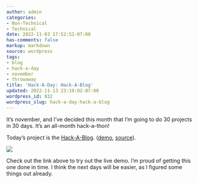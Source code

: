 ```yaml
---
author: admin
categories:
- Non-Technical
- Technical
date: 2022-11-03 17:52:52-07:00
has-comments: false
markup: markdown
source: wordpress
tags:
- blog
- hack-a-day
- november
- throwaway
title: 'Hack-A-Day: Hack-A-Blog'
updated: 2022-11-13 23:19:02-07:00
wordpress_id: 832
wordpress_slug: hack-a-day-hack-a-blog
---
```

It’s november, and I’ve decided this month that I’m going to do 30 projects in 30 days. It’s an all-month hack-a-thon!

Today’s project is the [Hack-A-Blog](https://tilde.za3k.com/hackaday/blog/). ([demo](https://tilde.za3k.com/hackaday/blog/), [source](https://github.com/za3k/day03_blog)).

[![](../wp-content/uploads/2022/11/screenshot-1024x675.png)](https://tilde.za3k.com/hackaday/blog/)

Check out the link above to try out the live demo. I’m proud of getting this one done in time. I think the next days will be easier, as I figured some things out already.

